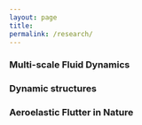 ```yaml
---
layout: page
title: 
permalink: /research/
---
```

### Multi-scale Fluid Dynamics

### Dynamic structures

### Aeroelastic Flutter in Nature

